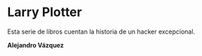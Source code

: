 # Larry Plotter

Esta serie de libros cuentan la historia de un hacker excepcional.

**Alejandro Vázquez**
